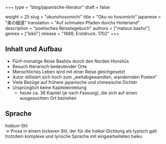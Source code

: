 +++
type = "blog/japanische-literatur"
draft = false

weight = 25
slug = "okunohosomichi"
title = "Oku no hosomichi"
japanese = "奥の細道"
translation = "Auf schmalen Pfaden durchs Hinterland"
description = "poetisches Reisetagebuch"
authors = ["matsuo basho"]
genres = ["kikō"]
release = "1689, Erstdruck: 1702"
+++

## Inhalt und Aufbau

- Fünf-monatige Reise Bashōs durch den Norden Honshūs
- Besuch literarisch bedeutender Orte
- Menschliches Leben wird mit einer Reise gleichgesetzt
- Autor stilisiert sich hoch zum „weltabgewandten, wandernden Poeten“
- Viele Bezüge auf frühere japanische und chinesische Dichter
- Ursprünglich keine Kapiteleinteilung
  - heute ca. 36 Kapitel (je nach Fassung), die sich auf einen ausgesuchten Ort beziehen

## Sprache

_haibun_-Stil  
-> Prosa in einem lockeren Stil, der für die _haikai_-Dichtung als typisch galt  
trotzdem komplexe und lyrische Sprache mit eingearbeiteten haiku
